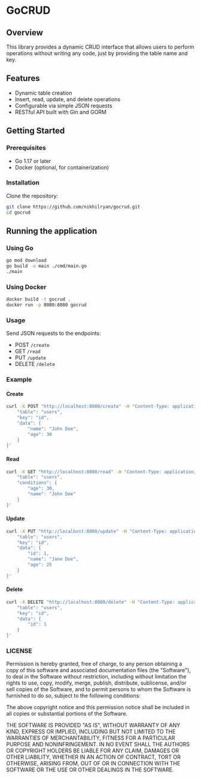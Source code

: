 # GoCRUD

## Overview
This library provides a dynamic CRUD interface that allows users to perform operations without writing any code, just by providing the table name and key.

## Features
- Dynamic table creation
- Insert, read, update, and delete operations
- Configurable via simple JSON requests
- RESTful API built with Gin and GORM

## Getting Started

### Prerequisites
- Go 1.17 or later
- Docker (optional, for containerization)

### Installation
Clone the repository:
```sh
git clone https://github.com/nikhilryan/gocrud.git
cd gocrud
```

## Running the application

### Using Go
```sh
go mod download
go build -o main ./cmd/main.go
./main
```

### Using Docker
```sh
docker build -t gocrud .
docker run -p 8080:8080 gocrud
```

### Usage
Send JSON requests to the endpoints:
- POST `/create`
- GET `/read`
- PUT `/update`
- DELETE `/delete`

### Example
#### Create
```sh
curl -X POST "http://localhost:8080/create" -H "Content-Type: application/json" -d '{
    "table": "users",
    "key": "id",
    "data": {
        "name": "John Doe",
        "age": 30
    }
}'
```

#### Read
```sh
curl -X GET "http://localhost:8080/read" -H "Content-Type: application/json" -d '{
    "table": "users",
    "conditions": {
        "age": 30,
        "name": "John Doe"
    }
}'
```

#### Update
```sh
curl -X PUT "http://localhost:8080/update" -H "Content-Type: application/json" -d '{
    "table": "users",
    "key": "id",
    "data": {
        "id": 1,
        "name": "Jane Doe",
        "age": 25
    }
}'
```

#### Delete
```sh
curl -X DELETE "http://localhost:8080/delete" -H "Content-Type: application/json" -d '{
    "table": "users",
    "key": "id",
    "data": {
        "id": 1
    }
}'
```

### LICENSE

Permission is hereby granted, free of charge, to any person obtaining a copy of this software and associated documentation files (the "Software"), to deal in the Software without restriction, including without limitation the rights to use, copy, modify, merge, publish, distribute, sublicense, and/or sell copies of the Software, and to permit persons to whom the Software is furnished to do so, subject to the following conditions:

The above copyright notice and this permission notice shall be included in all copies or substantial portions of the Software.

THE SOFTWARE IS PROVIDED "AS IS", WITHOUT WARRANTY OF ANY KIND, EXPRESS OR IMPLIED, INCLUDING BUT NOT LIMITED TO THE WARRANTIES OF MERCHANTABILITY, FITNESS FOR A PARTICULAR PURPOSE AND NONINFRINGEMENT. IN NO EVENT SHALL THE AUTHORS OR COPYRIGHT HOLDERS BE LIABLE FOR ANY CLAIM, DAMAGES OR OTHER LIABILITY, WHETHER IN AN ACTION OF CONTRACT, TORT OR OTHERWISE, ARISING FROM, OUT OF OR IN CONNECTION WITH THE SOFTWARE OR THE USE OR OTHER DEALINGS IN THE SOFTWARE.
